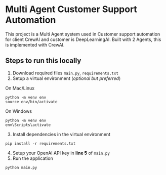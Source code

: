 # Multi Agent Customer Support Automation

This project is a Multi Agent system used in Customer support automation for client CrewAI and customer is DeepLearningAI. Built with 2 Agents, this is implemented with CrewAI.

## Steps to run this locally
1. Download required files `main.py`, `requirements.txt`
2. Setup a virtual environment (*optional but preferred*)

On Mac/Linux
```
python -m venv env
source env/bin/activate
```

On Windows
```
python -m venv env
env\Scripts\activate
```
3. Install dependencies in the virtual environment
```
pip install -r requirements.txt
```

4. Setup your OpenAI API key in **line 5** of `main.py`
5. Run the application
```
python main.py
```


